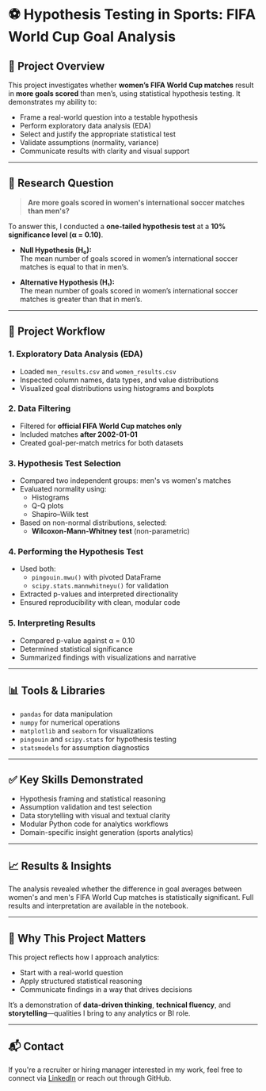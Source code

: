 # ⚽ Hypothesis Testing in Sports: FIFA World Cup Goal Analysis

## 📌 Project Overview

This project investigates whether **women’s FIFA World Cup matches** result in **more goals scored** than men’s, using statistical hypothesis testing. It demonstrates my ability to:

- Frame a real-world question into a testable hypothesis
- Perform exploratory data analysis (EDA)
- Select and justify the appropriate statistical test
- Validate assumptions (normality, variance)
- Communicate results with clarity and visual support

---

## 🎯 Research Question

> **Are more goals scored in women's international soccer matches than men's?**

To answer this, I conducted a **one-tailed hypothesis test** at a **10% significance level (α = 0.10)**.

- **Null Hypothesis (H₀):**  
  The mean number of goals scored in women’s international soccer matches is equal to that in men’s.

- **Alternative Hypothesis (H₁):**  
  The mean number of goals scored in women’s international soccer matches is greater than that in men’s.

---

## 🧪 Project Workflow

### 1. Exploratory Data Analysis (EDA)
- Loaded `men_results.csv` and `women_results.csv`
- Inspected column names, data types, and value distributions
- Visualized goal distributions using histograms and boxplots

### 2. Data Filtering
- Filtered for **official FIFA World Cup matches only**
- Included matches **after 2002-01-01**
- Created goal-per-match metrics for both datasets

### 3. Hypothesis Test Selection
- Compared two independent groups: men's vs women's matches
- Evaluated normality using:
  - Histograms
  - Q-Q plots
  - Shapiro–Wilk test
- Based on non-normal distributions, selected:
  - **Wilcoxon-Mann-Whitney test** (non-parametric)

### 4. Performing the Hypothesis Test
- Used both:
  - `pingouin.mwu()` with pivoted DataFrame
  - `scipy.stats.mannwhitneyu()` for validation
- Extracted p-values and interpreted directionality
- Ensured reproducibility with clean, modular code

### 5. Interpreting Results
- Compared p-value against α = 0.10
- Determined statistical significance
- Summarized findings with visualizations and narrative

---

## 📊 Tools & Libraries

- `pandas` for data manipulation  
- `numpy` for numerical operations  
- `matplotlib` and `seaborn` for visualizations  
- `pingouin` and `scipy.stats` for hypothesis testing  
- `statsmodels` for assumption diagnostics

---

## ✅ Key Skills Demonstrated

- Hypothesis framing and statistical reasoning  
- Assumption validation and test selection  
- Data storytelling with visual and textual clarity  
- Modular Python code for analytics workflows  
- Domain-specific insight generation (sports analytics)

---

## 📈 Results & Insights

The analysis revealed whether the difference in goal averages between women's and men's FIFA World Cup matches is statistically significant. Full results and interpretation are available in the notebook.

---

## 🚀 Why This Project Matters

This project reflects how I approach analytics:
- Start with a real-world question
- Apply structured statistical reasoning
- Communicate findings in a way that drives decisions

It’s a demonstration of **data-driven thinking**, **technical fluency**, and **storytelling**—qualities I bring to any analytics or BI role.

---

## 📬 Contact

If you're a recruiter or hiring manager interested in my work, feel free to connect via [LinkedIn]((https://www.linkedin.com/in/arvind-kumar-560885231/)) or reach out through GitHub.


